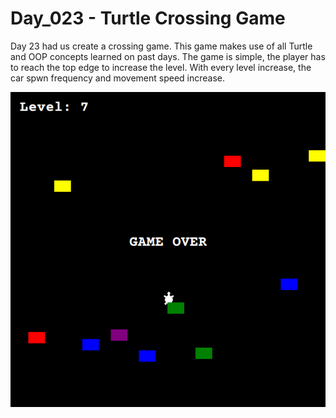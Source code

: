 # Day_023 - Turtle Crossing Game

Day 23 had us create a crossing game.
This game makes use of all Turtle and OOP concepts learned on past days.
The game is simple, the player has to reach the top edge to increase the level.
With every level increase, the car spwn frequency and movement speed increase.

![Preview](./assets/preview.png)
